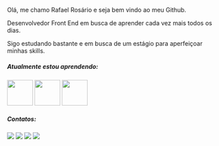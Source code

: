 Olá, me chamo Rafael Rosário e seja bem vindo ao meu Github.

Desenvolvedor Front End em busca de aprender cada vez mais todos os dias.

Sigo estudando bastante e em busca de um estágio para aperfeiçoar minhas skills.

##### Atualmente estou aprendendo:

<img height="60" widht="60" src="https://cdn.jsdelivr.net/gh/devicons/devicon/icons/css3/css3-original.svg" /> <img height="60" widht="60" src="https://cdn.jsdelivr.net/gh/devicons/devicon/icons/html5/html5-original.svg" /> <img height="60" widht="60" src="https://cdn.jsdelivr.net/gh/devicons/devicon/icons/javascript/javascript-original.svg" />
 
##### Contatos:

<div>
<a href="https://www.instagram.com/rafaelrosario.dev/" target="_blank"><img src="https://img.shields.io/badge/-Instagram-%23E4405F?style=for-the-badge&logo=instagram&logoColor=white" target="_blank"></a>
<a href="https://www.twitch.tv/sXaccuracY" target="_blank"><img src="https://img.shields.io/badge/Twitch-9146FF?style=for-the-badge&logo=twitch&logoColor=white" target="_blank"></a>
<a href = "mailto:rafael_vlop@hotmail.com"><img src="https://img.shields.io/badge/Gmail-D14836?style=for-the-badge&logo=gmail&logoColor=white" target="_blank"></a>
<a href="https://www.linkedin.com/in/rafael-ros%C3%A1rio-063709107/" target="_blank"><img src="https://img.shields.io/badge/-LinkedIn-%230077B5?style=for-the-badge&logo=linkedin&logoColor=white" target="_blank"></a>   
</div>
